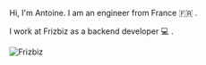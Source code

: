 Hi, I'm Antoine. I am an engineer from France :fr: .

I work at Frizbiz as a backend developer :computer: .

![Frizbiz](https://www.google.com/url?sa=i&url=https%3A%2F%2Fwww.frizbiz.com%2Ffr%2Farticles%2Ffonctionnement-de-frizbiz&psig=AOvVaw1Q0-OaqsFB8y-FKRryRtKI&ust=1594368657547000&source=images&cd=vfe&ved=0CAIQjRxqFwoTCLCi153cv-oCFQAAAAAdAAAAABAD)

<!--
**LudoCruchot/LudoCruchot** is a ✨ _special_ ✨ repository because its `README.md` (this file) appears on your GitHub profile.

Here are some ideas to get you started:

- 🔭 I’m currently working on ...
- 🌱 I’m currently learning ...
- 👯 I’m looking to collaborate on ...
- 🤔 I’m looking for help with ...
- 💬 Ask me about ...
- 📫 How to reach me: ...
- 😄 Pronouns: ...
- ⚡ Fun fact: ...
-->

